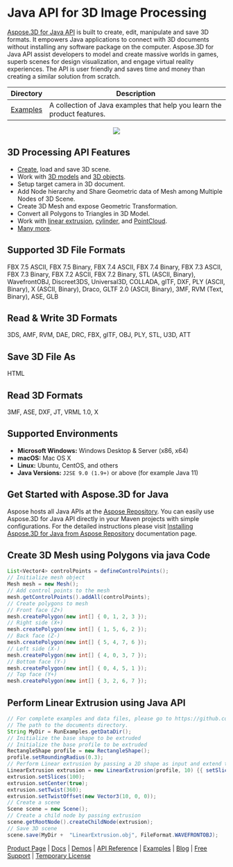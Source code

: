 # Java API for 3D Image Processing

[Aspose.3D for Java API](https://products.aspose.com/3d/java) is built to create, edit, manipulate and save 3D formats. It empowers Java applications to connect with 3D documents without installing any software package on the computer. Aspose.3D for Java API assist developers to model and create massive worlds in games, superb scenes for design visualization, and engage virtual reality experiences. The API is user friendly and saves time and money than creating a similar solution from scratch.

Directory | Description
--------- | -----------
[Examples](Examples) | A collection of Java examples that help you learn the product features.

<p align="center">
  <a title="Download Examples ZIP" href="https://github.com/aspose-3d/Aspose.3D-for-Java/archive/master.zip">
	<img src="https://raw.github.com/AsposeExamples/java-examples-dashboard/master/images/downloadZip-Button-Large.png" />
  </a>
</p>

## 3D Processing API Features

- [Create](https://docs.aspose.com/display/3djava/Create+an+Empty+3D+document), load and save 3D scene.
- Work with [3D models](https://docs.aspose.com/display/3djava/3D+Modeling) and [3D objects](https://docs.aspose.com/display/3djava/3D+Objects).
- Setup target camera in 3D document.
- Add Node hierarchy and Share Geometric data of Mesh among Multiple Nodes of 3D Scene.
- Create 3D Mesh and expose Geometric Transformation.
- Convert all Polygons to Triangles in 3D Model.
- Work with [linear extrusion](https://docs.aspose.com/display/3djava/Working+with+Linear+Extrusion), [cylinder](https://docs.aspose.com/display/3djava/Working+with+Cylinder), and [PointCloud](https://docs.aspose.com/display/3djava/Working+with+PointCloud).
- [Many more](https://docs.aspose.com/display/3djava/Developer+Guide).

## Supported 3D File Formats

FBX 7.5 ASCII, FBX 7.5 Binary, FBX 7.4 ASCII, FBX 7.4 Binary, FBX 7.3 ASCII, FBX 7.3 Binary, FBX 7.2 ASCII, FBX 7.2 Binary, STL (ASCII, Binary), WavefrontOBJ, Discreet3DS, Universal3D, COLLADA, glTF, DXF, PLY (ASCII, Binary), X (ASCII, Binary), Draco, GLTF 2.0 (ASCII, Binary), 3MF, RVM (Text, Binary), ASE, GLB

## Read & Write 3D Formats

3DS, AMF, RVM, DAE, DRC, FBX, gITF, OBJ, PLY, STL, U3D, ATT

## Save 3D File As

HTML

## Read 3D Formats

3MF, ASE, DXF, JT, VRML 1.0, X

## Supported Environments

- **Microsoft Windows:** Windows Desktop & Server (x86, x64)
- **macOS:** Mac OS X
- **Linux:** Ubuntu, CentOS, and others
- **Java Versions:** `J2SE 9.0 (1.9+)` or above (for example Java 11)

## Get Started with Aspose.3D for Java

Aspose hosts all Java APIs at the [Aspose Repository](https://repository.aspose.com/webapp/#/artifacts/browse/tree/General/repo/com/aspose/aspose-3d). You can easily use Aspose.3D for Java API directly in your Maven projects with simple configurations. For the detailed instructions please visit [Installing Aspose.3D for Java from Aspose Repository](https://docs.aspose.com/display/3djava/Installation#Installation-InstallingAspose.3DforJavafromAsposeRepository) documentation page.

## Create 3D Mesh using Polygons via java Code

```java
List<Vector4> controlPoints = defineControlPoints();
// Initialize mesh object
Mesh mesh = new Mesh();
// Add control points to the mesh
mesh.getControlPoints().addAll(controlPoints);
// Create polygons to mesh
// Front face (Z+)
mesh.createPolygon(new int[] { 0, 1, 2, 3 });
// Right side (X+)
mesh.createPolygon(new int[] { 1, 5, 6, 2 });
// Back face (Z-)
mesh.createPolygon(new int[] { 5, 4, 7, 6 });
// Left side (X-)
mesh.createPolygon(new int[] { 4, 0, 3, 7 });
// Bottom face (Y-)
mesh.createPolygon(new int[] { 0, 4, 5, 1 });
// Top face (Y+)
mesh.createPolygon(new int[] { 3, 2, 6, 7 });
```

## Perform Linear Extrusion using Java API

``` java
// For complete examples and data files, please go to https://github.com/aspose-3d/Aspose.3D-for-Java
// The path to the documents directory.
String MyDir = RunExamples.getDataDir();
// Initialize the base shape to be extruded
// Initialize the base profile to be extruded
RectangleShape profile = new RectangleShape();
profile.setRoundingRadius(0.3);
// Perform Linear extrusion by passing a 2D shape as input and extend the shape in the 3rd dimension
LinearExtrusion extrusion = new LinearExtrusion(profile, 10) {{ setSlices(100); setCenter(true); setTwist(360); setTwistOffset(new Vector3(10, 0, 0));}};
extrusion.setSlices(100);
extrusion.setCenter(true);
extrusion.setTwist(360);
extrusion.setTwistOffset(new Vector3(10, 0, 0));
// Create a scene
Scene scene = new Scene();
// Create a child node by passing extrusion
scene.getRootNode().createChildNode(extrusion);
// Save 3D scene
scene.save(MyDir +  "LinearExtrusion.obj", FileFormat.WAVEFRONTOBJ);
```

[Product Page](https://products.aspose.com/3d/java) | [Docs](https://docs.aspose.com/display/3djava/Home) | [Demos](https://products.aspose.app/3d/family) | [API Reference](https://apireference.aspose.com/java/3d) | [Examples](https://github.com/aspose-3d/Aspose.3D-for-Java) | [Blog](https://blog.aspose.com/category/3d/) | [Free Support](https://forum.aspose.com/c/3d) | [Temporary License](https://purchase.aspose.com/temporary-license)
